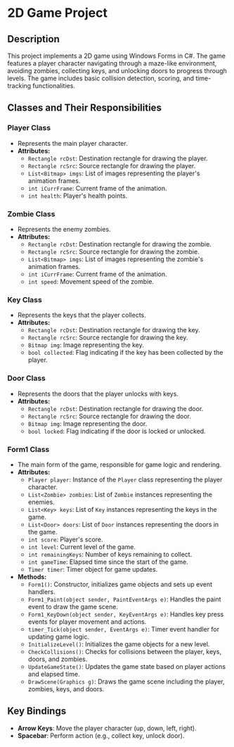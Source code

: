 # 2D Game Project

## Description

This project implements a 2D game using Windows Forms in C#. The game features a player character navigating through a maze-like environment, avoiding zombies, collecting keys, and unlocking doors to progress through levels. The game includes basic collision detection, scoring, and time-tracking functionalities.

## Classes and Their Responsibilities

### Player Class

- Represents the main player character.
- **Attributes:**
  - `Rectangle rcDst`: Destination rectangle for drawing the player.
  - `Rectangle rcSrc`: Source rectangle for drawing the player.
  - `List<Bitmap> imgs`: List of images representing the player's animation frames.
  - `int iCurrFrame`: Current frame of the animation.
  - `int health`: Player's health points.

### Zombie Class

- Represents the enemy zombies.
- **Attributes:**
  - `Rectangle rcDst`: Destination rectangle for drawing the zombie.
  - `Rectangle rcSrc`: Source rectangle for drawing the zombie.
  - `List<Bitmap> imgs`: List of images representing the zombie's animation frames.
  - `int iCurrFrame`: Current frame of the animation.
  - `int speed`: Movement speed of the zombie.

### Key Class

- Represents the keys that the player collects.
- **Attributes:**
  - `Rectangle rcDst`: Destination rectangle for drawing the key.
  - `Rectangle rcSrc`: Source rectangle for drawing the key.
  - `Bitmap img`: Image representing the key.
  - `bool collected`: Flag indicating if the key has been collected by the player.

### Door Class

- Represents the doors that the player unlocks with keys.
- **Attributes:**
  - `Rectangle rcDst`: Destination rectangle for drawing the door.
  - `Rectangle rcSrc`: Source rectangle for drawing the door.
  - `Bitmap img`: Image representing the door.
  - `bool locked`: Flag indicating if the door is locked or unlocked.

### Form1 Class

- The main form of the game, responsible for game logic and rendering.
- **Attributes:**
  - `Player player`: Instance of the `Player` class representing the player character.
  - `List<Zombie> zombies`: List of `Zombie` instances representing the enemies.
  - `List<Key> keys`: List of `Key` instances representing the keys in the game.
  - `List<Door> doors`: List of `Door` instances representing the doors in the game.
  - `int score`: Player's score.
  - `int level`: Current level of the game.
  - `int remainingKeys`: Number of keys remaining to collect.
  - `int gameTime`: Elapsed time since the start of the game.
  - `Timer timer`: Timer object for game updates.
- **Methods:**
  - `Form1()`: Constructor, initializes game objects and sets up event handlers.
  - `Form1_Paint(object sender, PaintEventArgs e)`: Handles the paint event to draw the game scene.
  - `Form1_KeyDown(object sender, KeyEventArgs e)`: Handles key press events for player movement and actions.
  - `timer_Tick(object sender, EventArgs e)`: Timer event handler for updating game logic.
  - `InitializeLevel()`: Initializes the game objects for a new level.
  - `CheckCollisions()`: Checks for collisions between the player, keys, doors, and zombies.
  - `UpdateGameState()`: Updates the game state based on player actions and elapsed time.
  - `DrawScene(Graphics g)`: Draws the game scene including the player, zombies, keys, and doors.

## Key Bindings

- **Arrow Keys**: Move the player character (up, down, left, right).
- **Spacebar**: Perform action (e.g., collect key, unlock door).


